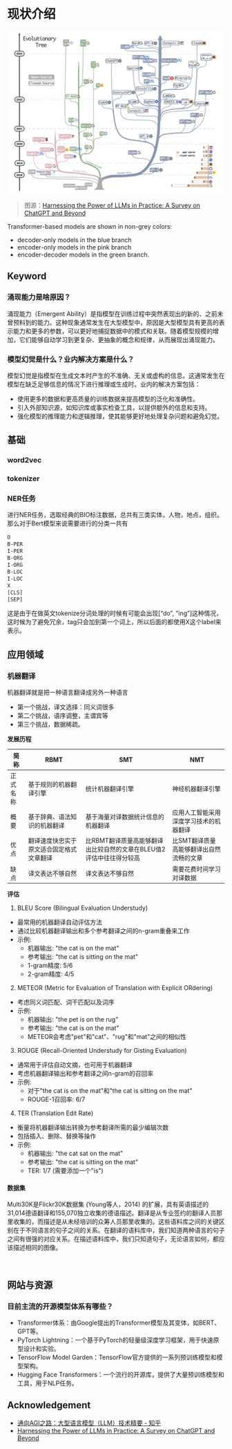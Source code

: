 # 现状介绍


![](assets/00-intro.assets/202507041718705.png)

> 图源：[Harnessing the Power of LLMs in Practice: A Survey on ChatGPT and Beyond](https://arxiv.org/pdf/2304.13712)

Transformer-based models are shown in non-grey colors: 
- decoder-only models in the blue branch
- encoder-only models in the pink branch
- encoder-decoder models in the green branch. 



## Keyword



### 涌现能力是啥原因？

涌现能力（Emergent Ability）是指模型在训练过程中突然表现出的新的、之前未曾预料到的能力。这种现象通常发生在大型模型中，原因是大型模型具有更高的表示能力和更多的参数，可以更好地捕捉数据中的模式和关联。随着模型规模的增加，它们能够自动学习到更复杂、更抽象的概念和规律，从而展现出涌现能力。

### 模型幻觉是什么？业内解决方案是什么？

模型幻觉是指模型在生成文本时产生的不准确、无关或虚构的信息。这通常发生在模型在缺乏足够信息的情况下进行推理或生成时。业内的解决方案包括：
- 使用更多的数据和更高质量的训练数据来提高模型的泛化和准确性。
- 引入外部知识源，如知识库或事实检查工具，以提供额外的信息和支持。
- 强化模型的推理能力和逻辑推理，使其能够更好地处理复杂问题和避免幻觉。

## 基础

### word2vec





### tokenizer

### NER任务

进行NER任务，选取经典的BIO标注数据，总共有三类实体，人物，地点，组织。那么对于Bert模型来说需要进行的分类一共有
```
O
B-PER
I-PER
B-ORG
I-ORG
B-LOC
I-LOC
X
[CLS]
[SEP]
```
这是由于在做英文tokenize分词处理的时候有可能会出现[“do”, “ing”]这种情况，这时候为了避免冗余，tag只会加到第一个词上，所以后面的都使用X这个label来表示。

## 应用领域

### 机器翻译

机器翻译就是把一种语言翻译成另外一种语言

- 第一个挑战，译文选择：同义词很多
- 第二个挑战，语序调整，主谓宾等
- 第三个挑战，数据稀疏。

**发展历程**

| 简称 | RBMT | SMT | NMT |
| --- | --- | --- | --- |
| 正式名称 | 基于规则的机器翻译引擎 | 统计机器翻译引擎 | 神经机器翻译引擎 |
| 概要 | 基于辞典、语法知识的机器翻译 | 基于海量对译数据统计信息的机器翻译 | 应用人工智能采用深度学习技术的机器翻译 |
| 优点 | 翻译速度快忠实于原文适合固定格式文章翻译 | 比RBMT翻译质量高能够翻译出比较自然的文章在BLEU值2评估中往往得分较高 | 比SMT翻译质量高能够翻译出自然流畅的文章 |
| 缺点 | 译文表达不够自然 | 译文表达不够自然 | 需要花费时间学习对译数据 |


**评估**

1. BLEU Score (Bilingual Evaluation Understudy)

- 最常用的机器翻译自动评估方法
- 通过比较机器翻译输出和多个参考翻译之间的n-gram重叠来工作
- 示例: 
  - 机器输出: "the cat is on the mat"
  - 参考输出: "the cat is sitting on the mat"
  - 1-gram精度: 5/6
  - 2-gram精度: 4/5

2. METEOR (Metric for Evaluation of Translation with Explicit ORdering)

- 考虑同义词匹配、词干匹配以及词序
- 示例:
  - 机器输出: "the pet is on the rug"
  - 参考输出: "the cat is on the mat"
  - METEOR会考虑"pet"和"cat"、"rug"和"mat"之间的相似性

3. ROUGE (Recall-Oriented Understudy for Gisting Evaluation)

- 通常用于评估自动文摘，也可用于机器翻译
- 考虑机器翻译输出和参考翻译之间n-gram的召回率
- 示例:
  - 对于"the cat is on the mat"和"the cat is sitting on the mat"
  - ROUGE-1召回率: 6/7

4. TER (Translation Edit Rate)

- 衡量将机器翻译输出转换为参考翻译所需的最少编辑次数
- 包括插入、删除、替换等操作
- 示例:
  - 机器输出: "the cat sat on the mat"
  - 参考输出: "the cat is sitting on the mat"
  - TER: 1/7 (需要添加一个"is")


#### 数据集
Multi30K是Flickr30K数据集 (Young等人，2014) 的扩展，具有英语描述的31,014德语翻译和155,070独立收集的德语描述。翻译是从专业签约的翻译人员那里收集的，而描述是从未经培训的众筹人员那里收集的。这些语料库之间的关键区别在于不同语言的句子之间的关系。在翻译的语料库中，我们知道两种语言的句子之间有很强的对应关系。在描述语料库中，我们只知道句子，无论语言如何，都应该描述相同的图像。 

‌​‌‌​​​​‌​​​‌‌‌‌‌​​‌‌​‌​‌​​‌​​​‌‌​‌‌‌​‌‌‌​​‌‌‌‌​‌​​​‌​‌‌‌​​‌‌‌‌​‌​‌‌​​‌‌‌​​‌‌‌‌​‌​​‌‌‌​‌



## 网站与资源

### 目前主流的开源模型体系有哪些？

- Transformer体系：由Google提出的Transformer模型及其变体，如BERT、GPT等。
- PyTorch Lightning：一个基于PyTorch的轻量级深度学习框架，用于快速原型设计和实验。
- TensorFlow Model Garden：TensorFlow官方提供的一系列预训练模型和模型架构。
- Hugging Face Transformers：一个流行的开源库，提供了大量预训练模型和工具，用于NLP任务。


## Acknowledgement

- [通向AGI之路：大型语言模型（LLM）技术精要 - 知乎](https://zhuanlan.zhihu.com/p/597586623)
- [Harnessing the Power of LLMs in Practice: A Survey on ChatGPT and Beyond](https://arxiv.org/pdf/2304.13712)